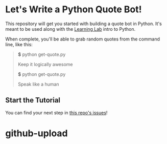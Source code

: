 # Let's Write a Python Quote Bot!

This repository will get you started with building a quote bot in Python. It's meant to be used along with the [Learning Lab](https://lab.github.com) intro to Python.

When complete, you'll be able to grab random quotes from the command line, like this:

> **$** python get-quote.py
> 
> Keep it logically awesome
> 
> **$** python get-quote.py
> 
> Speak like a human

## Start the Tutorial

You can find your next step in [this repo's issues](../../issues/)!
# github-upload
